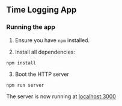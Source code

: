 ## Time Logging App

### Running the app

1. Ensure you have `npm` installed.

2. Install all dependencies:

````
npm install
````

3. Boot the HTTP server

````
npm run server
````

The server is now running at [localhost:3000](localhost:3000)

